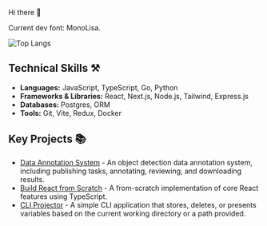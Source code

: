Hi there 👋

Current dev font: MonoLisa.

![Top Langs](https://github-readme-stats.vercel.app/api/top-langs/?username=xvin-zr&layout=compact)


## Technical Skills ⚒️

- **Languages:** JavaScript, TypeScript, Go, Python
- **Frameworks & Libraries:** React, Next.js, Node.js, Tailwind, Express.js
- **Databases:** Postgres, ORM
- **Tools:** Git, Vite, Redux, Docker

## Key Projects 📚

- <a href="https://github.com/xvin-zr/ai-corpus-anno-sys.git">Data Annotation System</a> - An object detection data annotation system, including publishing tasks, annotating, reviewing, and downloading results.
- <a href="https://github.com/xvin-zr/build-own-react">Build React from Scratch</a> - A from-scratch implementation of core React features using TypeScript. 
- [CLI Projector](https://github.com/xvin-zr/polyglot) - A simple CLI application that stores, deletes, or presents variables based on the current working directory or a path provided. 


<!--
**xvin-zr/xvin-zr** is a ✨ _special_ ✨ repository because its `README.md` (this file) appears on your GitHub profile.

Here are some ideas to get you started:

- 🔭 I’m currently working on ...
- 👯 I’m looking to collaborate on ...
- 🤔 I’m looking for help with ...
- 💬 Ask me about ...
- 📫 How to reach me: ...
- 😄 Pronouns: ...
- ⚡ Fun fact: ...
-->
